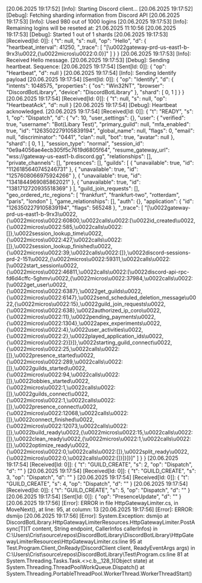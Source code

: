 [20.06.2025 19:17:52] [Info]: Starting Discord client...
[20.06.2025 19:17:52] [Debug]: Fetching sharding information from Discord API
[20.06.2025 19:17:53] [Info]: Used 980 out of 1000 logins
[20.06.2025 19:17:53] [Info]: Remaining logins will be reseted at: 21.06.2025 11:10:56
[20.06.2025 19:17:53] [Debug]: Started 1 out of 1 shards
[20.06.2025 19:17:53] [Received[Id: 0]]: {
  "t": null,
  "s": null,
  "op": "Hello",
  "d": {
    "heartbeat_interval": 41250,
    "_trace": [
      "[\u0022gateway-prd-us-east1-b-9rx3\u0022,{\u0022micros\u0022:0.0}]"
    ]
  }
}
[20.06.2025 19:17:53] [Info]: Received Hello message.
[20.06.2025 19:17:53] [Debug]: Sending heartbeat. Sequence: 
[20.06.2025 19:17:54] [Sent[Id: 0]]: {
  "op": "Heartbeat",
  "d": null
}
[20.06.2025 19:17:54] [Info]: Sending Identify payload
[20.06.2025 19:17:54] [Sent[Id: 0]]: {
  "op": "Identify",
  "d": {
    "intents": 1048575,
    "properties": {
      "os": "Win32NT",
      "browser": "DiscordBotLibrary",
      "device": "DiscordBotLibrary"
    },
    "shard": [
      0,
      1
    ]
  }
}
[20.06.2025 19:17:54] [Received[Id: 0]]: {
  "t": null,
  "s": null,
  "op": "HeartbeatAck",
  "d": null
}
[20.06.2025 19:17:54] [Debug]: Heartbeat acknowledged.
[20.06.2025 19:17:54] [Received[Id: 0]]: {
  "t": "READY",
  "s": 1,
  "op": "Dispatch",
  "d": {
    "v": 10,
    "user_settings": {},
    "user": {
      "verified": true,
      "username": "Bot(Libary Test)",
      "primary_guild": null,
      "mfa_enabled": true,
      "id": "1263502279105839194",
      "global_name": null,
      "flags": 0,
      "email": null,
      "discriminator": "0441",
      "clan": null,
      "bot": true,
      "avatar": null
    },
    "shard": [
      0,
      1
    ],
    "session_type": "normal",
    "session_id": "0e9a4056ae4ecb305f5c7619d6805f64",
    "resume_gateway_url": "wss://gateway-us-east1-b.discord.gg",
    "relationships": [],
    "private_channels": [],
    "presences": [],
    "guilds": [
      {
        "unavailable": true,
        "id": "1126185640745246731"
      },
      {
        "unavailable": true,
        "id": "1257608066975924266"
      },
      {
        "unavailable": true,
        "id": "1341844969085862021"
      },
      {
        "unavailable": true,
        "id": "1381712720935518369"
      }
    ],
    "guild_join_requests": [],
    "geo_ordered_rtc_regions": [
      "frankfurt",
      "frankfurt-two",
      "rotterdam",
      "paris",
      "london"
    ],
    "game_relationships": [],
    "auth": {},
    "application": {
      "id": "1263502279105839194",
      "flags": 565248
    },
    "_trace": [
      "[\u0022gateway-prd-us-east1-b-9rx3\u0022,{\u0022micros\u0022:60800,\u0022calls\u0022:[\u0022id_created\u0022,{\u0022micros\u0022:585,\u0022calls\u0022:[]},\u0022session_lookup_time\u0022,{\u0022micros\u0022:427,\u0022calls\u0022:[]},\u0022session_lookup_finished\u0022,{\u0022micros\u0022:39,\u0022calls\u0022:[]},\u0022discord-sessions-prd-2-151\u0022,{\u0022micros\u0022:59311,\u0022calls\u0022:[\u0022start_session\u0022,{\u0022micros\u0022:46811,\u0022calls\u0022:[\u0022discord-api-rpc-fd6d4cffc-5ghmv\u0022,{\u0022micros\u0022:37984,\u0022calls\u0022:[\u0022get_user\u0022,{\u0022micros\u0022:6387},\u0022get_guilds\u0022,{\u0022micros\u0022:6147},\u0022send_scheduled_deletion_message\u0022,{\u0022micros\u0022:15},\u0022guild_join_requests\u0022,{\u0022micros\u0022:638},\u0022authorized_ip_coro\u0022,{\u0022micros\u0022:11},\u0022pending_payments\u0022,{\u0022micros\u0022:1304},\u0022apex_experiments\u0022,{\u0022micros\u0022:4},\u0022user_activities\u0022,{\u0022micros\u0022:2},\u0022played_application_ids\u0022,{\u0022micros\u0022:2}]}]},\u0022starting_guild_connect\u0022,{\u0022micros\u0022:25,\u0022calls\u0022:[]},\u0022presence_started\u0022,{\u0022micros\u0022:289,\u0022calls\u0022:[]},\u0022guilds_started\u0022,{\u0022micros\u0022:94,\u0022calls\u0022:[]},\u0022lobbies_started\u0022,{\u0022micros\u0022:1,\u0022calls\u0022:[]},\u0022guilds_connect\u0022,{\u0022micros\u0022:1,\u0022calls\u0022:[]},\u0022presence_connect\u0022,{\u0022micros\u0022:12068,\u0022calls\u0022:[]},\u0022connect_finished\u0022,{\u0022micros\u0022:12073,\u0022calls\u0022:[]},\u0022build_ready\u0022,{\u0022micros\u0022:15,\u0022calls\u0022:[]},\u0022clean_ready\u0022,{\u0022micros\u0022:1,\u0022calls\u0022:[]},\u0022optimize_ready\u0022,{\u0022micros\u0022:0,\u0022calls\u0022:[]},\u0022split_ready\u0022,{\u0022micros\u0022:0,\u0022calls\u0022:[]}]}]}]"
    ]
  }
}
[20.06.2025 19:17:54] [Received[Id: 0]]: {
  "t": "GUILD_CREATE",
  "s": 2,
  "op": "Dispatch",
  "d": ""
}
[20.06.2025 19:17:54] [Received[Id: 0]]: {
  "t": "GUILD_CREATE",
  "s": 3,
  "op": "Dispatch",
  "d": ""
}
[20.06.2025 19:17:54] [Received[Id: 0]]: {
  "t": "GUILD_CREATE",
  "s": 4,
  "op": "Dispatch",
  "d": ""
}
[20.06.2025 19:17:54] [Received[Id: 0]]: {
  "t": "GUILD_CREATE",
  "s": 5,
  "op": "Dispatch",
  "d": ""
}
[20.06.2025 19:17:54] [Sent[Id: 0]]: {
  "op": "PresenceUpdate",
  "d": ""
}
[20.06.2025 19:17:56] [Error]: ERROR in file HttpGatewayLimiter.cs, in MoveNext(), at line: 95, at column: 13
[20.06.2025 19:17:56] [Error]: ERROR: dsmijo
[20.06.2025 19:17:56] [Error]: System.Exception: dsmijo
   at DiscordBotLibrary.HttpGatewayLimiterResources.HttpGatewayLimiter.PostAsync[T](T content, String endpoint, CallerInfos callerInfos) in C:\Users\Crist\source\repos\DiscordBotLibrary\DiscordBotLibrary\HttpGatewayLimiterResources\HttpGatewayLimiter.cs:line 95
   at Test.Program.Client_OnReady(DiscordClient client, ReadyEventArgs args) in C:\Users\Crist\source\repos\DiscordBotLibrary\Test\Program.cs:line 81
   at System.Threading.Tasks.Task.<>c.<ThrowAsync>b__128_1(Object state)
   at System.Threading.ThreadPoolWorkQueue.Dispatch()
   at System.Threading.PortableThreadPool.WorkerThread.WorkerThreadStart()
